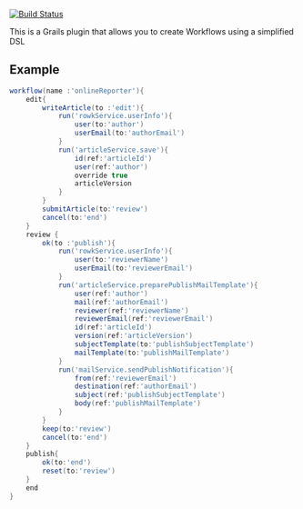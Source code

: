 [![Build Status](https://secure.travis-ci.org/yellowsnow/rowk.png?branch=master)](http://travis-ci.org/yellowsnow/rowk)


This is a Grails plugin that allows you to create Workflows using a simplified DSL

## Example

```Groovy
workflow(name :'onlineReporter'){
	edit{
		writeArticle(to :'edit'){
			run('rowkService.userInfo'){
				user(to:'author')
				userEmail(to:'authorEmail')
			}
			run('articleService.save'){
				id(ref:'articleId')
				user(ref:'author')
				override true
				articleVersion
			}
		}
		submitArticle(to:'review')
		cancel(to:'end')
	}
	review {
		ok(to :'publish'){
			run('rowkService.userInfo'){
				user(to:'reviewerName')
				userEmail(to:'reviewerEmail')
			}
			run('articleService.preparePublishMailTemplate'){
				user(ref:'author')
				mail(ref:'authorEmail')
				reviewer(ref:'reviewerName')
				reviewerEmail(ref:'reviewerEmail')
				id(ref:'articleId')
				version(ref:'articleVersion')
				subjectTemplate(to:'publishSubjectTemplate')
				mailTemplate(to:'publishMailTemplate')
			}
			run('mailService.sendPublishNotification'){
				from(ref:'reviewerEmail')
				destination(ref:'authorEmail')
				subject(ref:'publishSubjectTemplate')
				body(ref:'publishMailTemplate')
			}
		}
		keep(to:'review')
		cancel(to:'end')
	}
	publish{
		ok(to:'end')
		reset(to:'review')
	}
	end
}
```